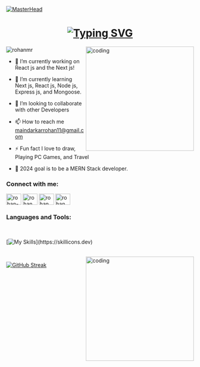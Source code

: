 [![MasterHead ](https://camo.githubusercontent.com/48ec00ed4c84e771db4a1db90b56352923a8d644452a32b434d68e97006c9337/68747470733a2f2f63686b736b696c6c732e636f6d2f77702d636f6e74656e742f75706c6f6164732f323032302f30342f504e432d416e696d617465642d42616e6e6572732e676966)](https://rohanmr.io)


<h1 align="center"><a href="https://git.io/typing-svg"><img src="https://readme-typing-svg.herokuapp.com?font=Fira+Code&duration=2500&pause=800&color=F7CB93&width=460&lines=Hi+%F0%9F%91%8B%2C+I'm+Rohan+a+Student%2C+Developer%2C;+And+also++Sometime++Instructor!;I'M+Web+Developer+Most+Friendly;+With+Front-End+Development.+" alt="Typing SVG" /></a></a></h1>


<img align="right" width="290" height='280' src="https://dresma.ai/wp-content/uploads/2022/01/mern-stack-developer.gif" alt="coding" />

<p align="left"> <img src="https://komarev.com/ghpvc/?username=rohanmr&label=Profile%20views&color=0e75b6&style=flat" alt="rohanmr" /> </p>

- 🔭 I’m currently working on React js and the Next js!

- 🌱 I’m currently learning Next js, React js, Node js, Express js, and Mongoose. 

- 👯 I’m looking to collaborate with other Developers

- 📫 How to reach me maindarkarrohan11@gmail.com

- ⚡ Fun fact I love to draw, Playing PC Games, and Travel

- 📘 2024 goal is to be a MERN Stack developer.
  <br/>

<h3 align="left">Connect with me:</h3>
<p align="left">
<a href="https://linkedin.com/in/rohan-maindarkar-b45000227" target="blank"><img align="center" src="https://raw.githubusercontent.com/rahuldkjain/github-profile-readme-generator/master/src/images/icons/Social/linked-in-alt.svg" alt="rohan-maindarkar-b45000227" height="30" width="40" /></a>
<a href="https://fb.com/rohan maindarkar" target="blank"><img align="center" src="https://raw.githubusercontent.com/rahuldkjain/github-profile-readme-generator/master/src/images/icons/Social/facebook.svg" alt="rohan maindarkar" height="30" width="40" /></a>
<a href="https://instagram.com/rohan_m_421" target="blank"><img align="center" src="https://raw.githubusercontent.com/rahuldkjain/github-profile-readme-generator/master/src/images/icons/Social/instagram.svg" alt="rohan_m_421" height="30" width="40" /></a>
<a href="https://discord.gg/rohanm" target="blank"><img align="center" src="https://raw.githubusercontent.com/rahuldkjain/github-profile-readme-generator/master/src/images/icons/Social/discord.svg" alt="rohanm" height="30" width="40" /></a>
</p>


  

<h3 align="left">Languages and Tools:</h3><br/>

[![My Skills](https://skillicons.dev/icons?i=html,css,js,ts,react,next,bootstrap,tailwindcss,sass,styledcomponents,redux,git,github,netlify,vite,mysql,mongodb,postgresql,express,nodejs,c,python,django,postman,wordpress,mui,stackoverflow,vscode,)](https://skillicons.dev)

<br/>



<!--<img align="right" width="280" height='440' src="https://web3canvas.com/wp-content/uploads/2018/12/animation-delight-users.gif" alt="coding" />-->

<img align="right" width="290" height='280' src="https://cdni.iconscout.com/illustration/premium/thumb/web-development-3454628-2918517.png" alt="coding" />

<!--- [![Rohan's GitHub stats](https://github-readme-stats.vercel.app/api?username=rohanmr&show_icons=true&theme=dark)](https://github.com/rohanmr/github-readme-stats)--->


[![GitHub Streak](https://streak-stats.demolab.com?user=rohanmr&theme=dark)](https://git.io/streak-stats)


